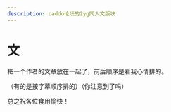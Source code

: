 ```yaml
---
description: caddo论坛的2yg同人文版块
---
```


# 文

把一个作者的文章放在一起了，前后顺序是看我心情排的。

（有的是按字幕顺序排的）（你注意到了吗）

总之祝各位食用愉快！
